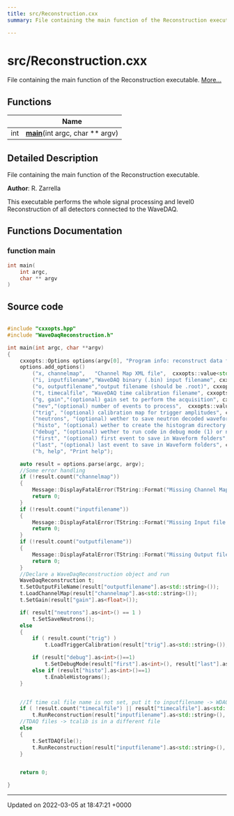 ```yaml
---
title: src/Reconstruction.cxx
summary: File containing the main function of the Reconstruction executable. 

---
```


# src/Reconstruction.cxx

File containing the main function of the Reconstruction executable.  [More...](#detailed-description)

## Functions

|                | Name           |
| -------------- | -------------- |
| int | **[main](/Files/Reconstruction_8cxx.md#function-main)**(int argc, char ** argv) |

## Detailed Description

File containing the main function of the Reconstruction executable. 

**Author**: R. Zarrella


This executable performs the whole signal processing and level0 Reconstruction of all detectors connected to the WaveDAQ. 


## Functions Documentation

### function main

```cpp
int main(
    int argc,
    char ** argv
)
```




## Source code

```cpp

#include "cxxopts.hpp"
#include "WaveDaqReconstruction.h"

int main(int argc, char **argv)
{
    cxxopts::Options options(argv[0], "Program info: reconstruct data for WaveDAQ detectors");
    options.add_options()
        ("x, channelmap",   "Channel Map XML file",  cxxopts::value<std::string>())
        ("i, inputfilename","WaveDAQ binary (.bin) input filename", cxxopts::value<std::string>())
        ("o, outputfilename","output filename (should be .root)", cxxopts::value<std::string>())
        ("t, timecalfile", "WaveDAQ time calibration filename", cxxopts::value<std::string>()->default_value(""))
        ("g, gain","(optional) gain set to perform the acquisition", cxxopts::value<float>()->default_value("1"))
        ("nev","(optional) number of events to process",  cxxopts::value<int>()->default_value("-1"))
        ("trig", "(optional) calibration map for trigger amplitudes", cxxopts::value<std::string>()->default_value(""))
        ("neutrons", "(optional) wether to save neutron decoded waveforms in the output (1) or not (0)", cxxopts::value<int>()->default_value("0"))
        ("histo", "(optional) wether to create the histogram directory in the output (1) or not (0)", cxxopts::value<int>()->default_value("0"))
        ("debug", "(optional) wether to run code in debug mode (1) or not (0)", cxxopts::value<int>()->default_value("0"))
        ("first", "(optional) first event to save in Waveform folders", cxxopts::value<int>()->default_value("1"))
        ("last", "(optional) last event to save in Waveform folders", cxxopts::value<int>()->default_value("50"))
        ("h, help", "Print help");

    auto result = options.parse(argc, argv);
    //Some error handling
    if (!result.count("channelmap"))
    {
        Message::DisplayFatalError(TString::Format("Missing Channel Map\n\n %s", options.help().c_str()));
        return 0;
    }
    if (!result.count("inputfilename"))
    {
        Message::DisplayFatalError(TString::Format("Missing Input file Name\n\n %s", options.help().c_str()));
        return 0;
    }
    if (!result.count("outputfilename"))
    {
        Message::DisplayFatalError(TString::Format("Missing Output file name\n\n %s", options.help().c_str()));
        return 0;
    }
    //Declare a WaveDaqReconstruction object and run
    WaveDaqReconstruction t;
    t.SetOutputFileName(result["outputfilename"].as<std::string>());
    t.LoadChannelMap(result["channelmap"].as<std::string>());
    t.SetGain(result["gain"].as<float>());

    if( result["neutrons"].as<int>() == 1 )
        t.SetSaveNeutrons();
    else
    {
        if ( result.count("trig") )
            t.LoadTriggerCalibration(result["trig"].as<std::string>());

        if (result["debug"].as<int>()==1)
            t.SetDebugMode(result["first"].as<int>(), result["last"].as<int>());
        else if (result["histo"].as<int>()==1)
            t.EnableHistograms();
    }


    //If time cal file name is not set, put it to inputfilename -> WDAQ file
    if ( !result.count("timecalfile") || result["timecalfile"].as<std::string>() == result["inputfilename"].as<std::string>() ) 
        t.RunReconstruction(result["inputfilename"].as<std::string>(), result["inputfilename"].as<std::string>(), result["nev"].as<int>());
    //TDAQ files -> tcalib is in a different file
    else
    {
        t.SetTDAQfile();
        t.RunReconstruction(result["inputfilename"].as<std::string>(), result["timecalfile"].as<std::string>(), result["nev"].as<int>());
    }


    return 0;

}
```


-------------------------------

Updated on 2022-03-05 at 18:47:21 +0000
